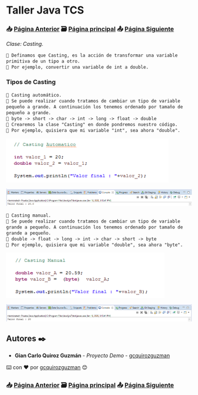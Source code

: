 # Taller Java TCS
### 📥 [Página Anterior](https://github.com/gcquirozguzman/java-tcs-202001/tree/OAYD100001) 🗃️ [Página principal](https://github.com/gcquirozguzman/java-tcs-202001) 📤 [Página Siguiente](https://github.com/gcquirozguzman/java-tcs-202001/tree/PRS0100001)

_Clase: Casting._

```
📢 Definamos que Casting, es la acción de transformar una variable primitiva de un tipo a otro.
📢 Por ejemplo, convertir una variable de int a double.
```

### Tipos de Casting

```
📢 Casting automático.
📢 Se puede realizar cuando tratamos de cambiar un tipo de variable pequeño a grande. A continuación los tenemos ordenado por tamaño de pequeño a grande.
📢 byte -> short -> char -> int -> long -> float -> double
📢 Crearemos la clase "Casting" en donde pondremos nuestro código.
📢 Por ejemplo, quisiera que mi variable "int", sea ahora "double".
```

![Error: imagen no ha sido cargada](https://github.com/gcquirozguzman/java-tcs-202001/blob/master/imagenes/CAST100001_1.png)

![Error: imagen no ha sido cargada](https://github.com/gcquirozguzman/java-tcs-202001/blob/master/imagenes/CAST100001_2.png)

```
📢 Casting manual.
📢 Se puede realizar cuando tratamos de cambiar un tipo de variable grande a pequeño. A continuación los tenemos ordenado por tamaño de grande a pequeño.
📢 double -> float -> long -> int -> char -> short -> byte
📢 Por ejemplo, quisiera que mi variable "double", sea ahora "byte".
```

![Error: imagen no ha sido cargada](https://github.com/gcquirozguzman/java-tcs-202001/blob/master/imagenes/CAST100001_3.png)

![Error: imagen no ha sido cargada](https://github.com/gcquirozguzman/java-tcs-202001/blob/master/imagenes/CAST100001_4.png)


## Autores ✒️

* **Gian Carlo Quiroz Guzmán** - *Proyecto Demo* - [gcquirozguzman](https://github.com/gcquirozguzman)

⌨️ con ❤️ por [gcquirozguzman](https://github.com/gcquirozguzman) 😊

### 📥 [Página Anterior](https://github.com/gcquirozguzman/java-tcs-202001/tree/OAYD100001) 🗃️ [Página principal](https://github.com/gcquirozguzman/java-tcs-202001) 📤 [Página Siguiente](https://github.com/gcquirozguzman/java-tcs-202001/tree/PRS0100001)
